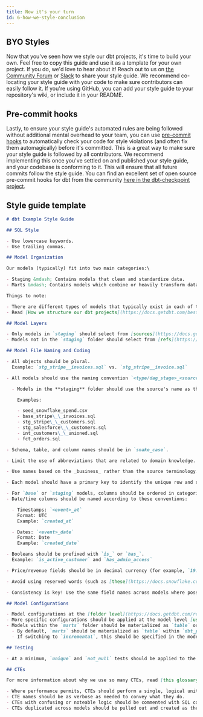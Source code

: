 ```yaml
---
title: Now it's your turn
id: 6-how-we-style-conclusion
---
```


## BYO Styles

Now that you've seen how we style our dbt projects, it's time to build your own. Feel free to copy this guide and use it as a template for your own project. If you do, we'd love to hear about it! Reach out to us on [the Community Forum](https://discourse.getdbt.com/c/show-and-tell/22) or [Slack](https://www.getdbt.com/community) to share your style guide. We recommend co-locating your style guide with your code to make sure contributors can easily follow it. If you're using GitHub, you can add your style guide to your repository's wiki, or include it in your README.

## Pre-commit hooks

Lastly, to ensure your style guide's automated rules are being followed without additional mental overhead to your team, you can use [pre-commit hooks](https://pre-commit.com/) to automatically check your code for style violations (and often fix them automagically) before it's committed. This is a great way to make sure your style guide is followed by all contributors. We recommend implementing this once you've settled on and published your style guide, and your codebase is conforming to it. This will ensure that all future commits follow the style guide. You can find an excellent set of open source pre-commit hooks for dbt from the community [here in the dbt-checkpoint project](https://github.com/dbt-checkpoint/dbt-checkpoint).

## Style guide template

```markdown
# dbt Example Style Guide

## SQL Style

- Use lowercase keywords.
- Use trailing commas.

## Model Organization

Our models (typically) fit into two main categories:\

- Staging &mdash; Contains models that clean and standardize data.        
- Marts &mdash; Contains models which combine or heavily transform data. 

Things to note:

- There are different types of models that typically exist in each of the above categories. See [Model Layers](#model-layers) for more information.
- Read [How we structure our dbt projects](https://docs.getdbt.com/best-practices/how-we-structure/1-guide-overview) for an example and more details around organization.

## Model Layers

- Only models in `staging` should select from [sources](https://docs.getdbt.com/docs/building-a-dbt-project/using-sources).
- Models not in the `staging` folder should select from [refs](https://docs.getdbt.com/reference/dbt-jinja-functions/ref).

## Model File Naming and Coding

- All objects should be plural.  
  Example: `stg_stripe__invoices.sql` vs. `stg_stripe__invoice.sql`

- All models should use the naming convention `<type/dag_stage>_<source/topic>__<additional_context>`. See [this article](https://docs.getdbt.com/blog/stakeholder-friendly-model-names) for more information.

  - Models in the **staging** folder should use the source's name as the `<source/topic>` and the entity name as the `additional_context`.

    Examples:

    - seed_snowflake_spend.csv
    - base_stripe\_\_invoices.sql
    - stg_stripe\_\_customers.sql
    - stg_salesforce\_\_customers.sql
    - int_customers\_\_unioned.sql
    - fct_orders.sql

- Schema, table, and column names should be in `snake_case`.

- Limit the use of abbreviations that are related to domain knowledge. An onboarding employee will understand `current_order_status` better than `current_os`.

- Use names based on the _business_ rather than the source terminology.

- Each model should have a primary key to identify the unique row and should be named `<object>_id`. For example, `account_id`. This makes it easier to know what `id` is referenced in downstream joined models.

- For `base` or `staging` models, columns should be ordered in categories, where identifiers are first and date/time fields are at the end.
- Date/time columns should be named according to these conventions:

  - Timestamps: `<event>_at`  
    Format: UTC  
    Example: `created_at`

  - Dates: `<event>_date`
    Format: Date  
    Example: `created_date`

- Booleans should be prefixed with `is_` or `has_`.
  Example: `is_active_customer` and `has_admin_access`

- Price/revenue fields should be in decimal currency (for example, `19.99` for $19.99; many app databases store prices as integers in cents). If a non-decimal currency is used, indicate this with suffixes. For example, `price_in_cents`.

- Avoid using reserved words (such as [these](https://docs.snowflake.com/en/sql-reference/reserved-keywords.html) for Snowflake) as column names.

- Consistency is key! Use the same field names across models where possible. For example, a key to the `customers` table should be named `customer_id` rather than `user_id`.

## Model Configurations

- Model configurations at the [folder level](https://docs.getdbt.com/reference/model-configs#configuring-directories-of-models-in-dbt_projectyml) should be considered (and if applicable, applied) first.
- More specific configurations should be applied at the model level [using one of these methods](https://docs.getdbt.com/reference/model-configs#apply-configurations-to-one-model-only).
- Models within the `marts` folder should be materialized as `table` or `incremental`.
  - By default, `marts` should be materialized as `table` within `dbt_project.yml`.
  - If switching to `incremental`, this should be specified in the model's configuration.

## Testing

- At a minimum, `unique` and `not_null` tests should be applied to the expected primary key of each model.

## CTEs

For more information about why we use so many CTEs, read [this glossary entry](https://docs.getdbt.com/terms/cte).

- Where performance permits, CTEs should perform a single, logical unit of work.
- CTE names should be as verbose as needed to convey what they do.
- CTEs with confusing or noteable logic should be commented with SQL comments as you would with any complex functions and should be located above the CTE.
- CTEs duplicated across models should be pulled out and created as their own models.
```
